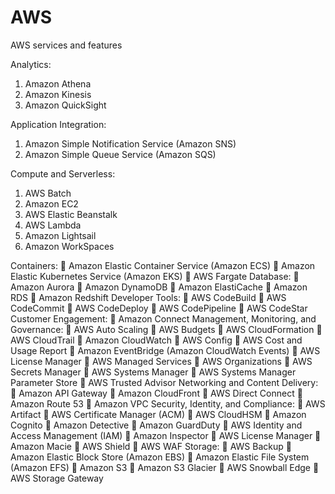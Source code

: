 # AWS

AWS services and features

Analytics:
1. Amazon Athena
2. Amazon Kinesis
3. Amazon QuickSight

Application Integration:
1. Amazon Simple Notification Service (Amazon SNS)
2. Amazon Simple Queue Service (Amazon SQS)

Compute and Serverless:
1. AWS Batch
2. Amazon EC2
3. AWS Elastic Beanstalk
4. AWS Lambda
5. Amazon Lightsail
6. Amazon WorkSpaces

Containers:
 Amazon Elastic Container Service (Amazon ECS)
 Amazon Elastic Kubernetes Service (Amazon EKS)
 AWS Fargate
Database:
 Amazon Aurora
 Amazon DynamoDB
 Amazon ElastiCache
 Amazon RDS
 Amazon Redshift
Developer Tools:
 AWS CodeBuild 
 AWS CodeCommit
 AWS CodeDeploy
 AWS CodePipeline
 AWS CodeStar 
Customer Engagement:
 Amazon Connect
Management, Monitoring, and Governance:
 AWS Auto Scaling
 AWS Budgets
 AWS CloudFormation
 AWS CloudTrail
 Amazon CloudWatch
 AWS Config
 AWS Cost and Usage Report
 Amazon EventBridge (Amazon CloudWatch Events)
 AWS License Manager
 AWS Managed Services
 AWS Organizations
 AWS Secrets Manager
 AWS Systems Manager
 AWS Systems Manager Parameter Store
 AWS Trusted Advisor
Networking and Content Delivery:
 Amazon API Gateway
 Amazon CloudFront
 AWS Direct Connect
 Amazon Route 53
 Amazon VPC
Security, Identity, and Compliance:
 AWS Artifact
 AWS Certificate Manager (ACM)
 AWS CloudHSM
 Amazon Cognito
 Amazon Detective
 Amazon GuardDuty
 AWS Identity and Access Management (IAM)
 Amazon Inspector
 AWS License Manager
 Amazon Macie
 AWS Shield
 AWS WAF
Storage:
 AWS Backup 
 Amazon Elastic Block Store (Amazon EBS)
 Amazon Elastic File System (Amazon EFS)
 Amazon S3
 Amazon S3 Glacier
 AWS Snowball Edge
 AWS Storage Gateway 
